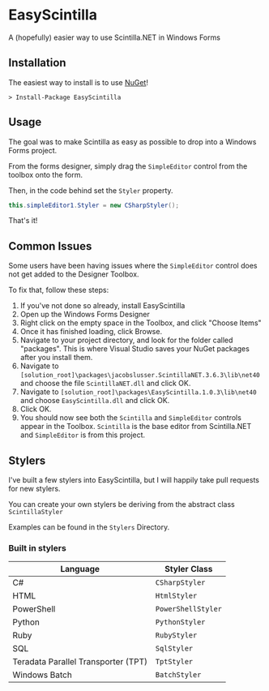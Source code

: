 # EasyScintilla
A (hopefully) easier way to use Scintilla.NET in Windows Forms


## Installation

The easiest way to install is to use [NuGet](https://www.nuget.org/packages/EasyScintilla/)!

```
> Install-Package EasyScintilla
```

## Usage

The goal was to make Scintilla as easy as possible to drop into a Windows Forms project.

From the forms designer, simply drag the `SimpleEditor` control from the toolbox onto the form.

Then, in the code behind set the `Styler` property.

```C#
this.simpleEditor1.Styler = new CSharpStyler();
```

That's it!

## Common Issues

Some users have been having issues where the `SimpleEditor` control does not get added to the Designer Toolbox.

To fix that, follow these steps:

1. If you've not done so already, install EasyScintilla
2. Open up the Windows Forms Designer
3. Right click on the empty space in the Toolbox, and click "Choose Items"
4. Once it has finished loading, click Browse.
5. Navigate to your project directory, and look for the folder called "packages". This is where Visual Studio saves your NuGet packages after you install them.
6. Navigate to `[solution_root]\packages\jacobslusser.ScintillaNET.3.6.3\lib\net40` and choose the file `ScintillaNET.dll` and click OK.
7. Navigate to `[solution_root]\packages\EasyScintilla.1.0.3\lib\net40` and choose `EasyScintilla.dll` and click OK.
8. Click OK.
9. You should now see both the `Scintilla` and `SimpleEditor` controls appear in the Toolbox. `Scintilla` is the base editor from Scintilla.NET and `SimpleEditor` is from this project.


## Stylers

I've built a few stylers into EasyScintilla, but I will happily take pull requests for new stylers.

You can create your own stylers be deriving from the abstract class `ScintillaStyler`

Examples can be found in the `Stylers` Directory.

### Built in stylers

| Language                            | Styler Class       |
|-------------------------------------|--------------------|
| C#                                  | `CSharpStyler`     |
| HTML                                | `HtmlStyler`       |
| PowerShell                          | `PowerShellStyler` |
| Python                              | `PythonStyler`     |
| Ruby                                | `RubyStyler`       |
| SQL                                 | `SqlStyler`        |
| Teradata Parallel Transporter (TPT) | `TptStyler`        |
| Windows Batch                       | `BatchStyler`      |

